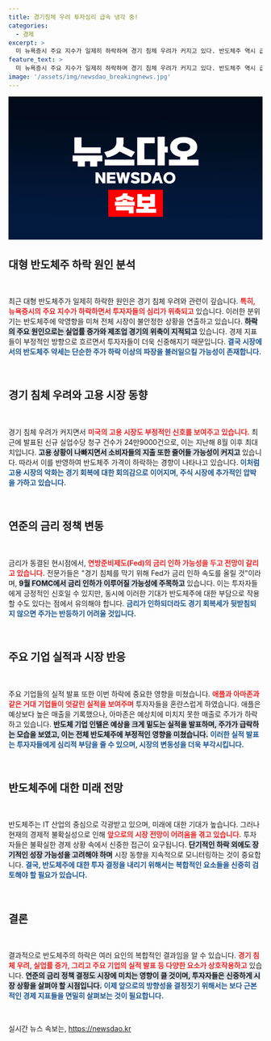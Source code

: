```yaml
---
title: 경기침체 우려 투자심리 급속 냉각 중!
categories:
  - 경제
excerpt: >
  미 뉴욕증시 주요 지수가 일제히 하락하며 경기 침체 우려가 커지고 있다. 반도체주 역시 급락세를 보였고, Fed의 금리 인하 필요성에 대한 목소리가 힘을 얻고 있다. 주요 기업 실적은 엇갈리며 시장 긴장이 지속되고 있다. 클릭 유도!
feature_text: >
  미 뉴욕증시 주요 지수가 일제히 하락하며 경기 침체 우려가 커지고 있다. 반도체주 역시 급락세를 보였고, Fed의 금리 인하 필요성에 대한 목소리가 힘을 얻고 있다. 주요 기업 실적은 엇갈리며 시장 긴장이 지속되고 있다. 클릭 유도!
image: '/assets/img/newsdao_breakingnews.jpg'
---
```


<p><img src="/assets/img/newsdao_breakingnews.jpg" alt="implanttips 속보" /></p>

<h2 data-ke-size="size26">대형 반도체주 하락 원인 분석</h2>

<p data-ke-size="size16">&nbsp;</p>

<p>최근 대형 반도체주가 일제히 하락한 원인은 경기 침체 우려와 관련이 깊습니다. <b><span style="color: #ee2323;">특히, 뉴욕증시의 주요 지수가 하락하면서 투자자들의 심리가 위축되고</span></b> 있습니다. 이러한 분위기는 반도체주에 악영향을 미쳐 전체 시장이 불안정한 상황을 연출하고 있습니다. <b><span style="background-color: #21538527;">하락의 주요 원인으로는 실업률 증가와 제조업 경기의 위축이 지적되고</span></b> 있습니다. 경제 지표들이 부정적인 방향으로 흐르면서 투자자들이 더욱 신중해지기 때문입니다. <b><span style="color: #1a5490;">결국 시장에서의 반도체주 약세는 단순한 주가 하락 이상의 파장을 불러일으킬 가능성이 존재합니다.</span></b></p>

<p data-ke-size="size16">&nbsp;</p>

<h2 data-ke-size="size26">경기 침체 우려와 고용 시장 동향</h2>

<p data-ke-size="size16">&nbsp;</p> 

<p>경기 침체 우려가 커지면서 <b><span style="color: #ee2323;">미국의 고용 시장도 부정적인 신호를 보여주고 있습니다.</span></b> 최근에 발표된 신규 실업수당 청구 건수가 24만9000건으로, 이는 지난해 8월 이후 최대치입니다. <b><span style="background-color: #21538527;">고용 상황이 나빠지면서 소비자들의 지출 또한 줄어들 가능성이 커지고</span></b> 있습니다. 따라서 이를 반영하여 반도체주 가격이 하락하는 경향이 나타나고 있습니다. <b><span style="color: #1a5490;">이처럼 고용 시장의 악화는 경기 회복에 대한 회의감으로 이어지며, 주식 시장에 추가적인 압박을 가하고 있습니다.</span></b></p>

<p data-ke-size="size16">&nbsp;</p>

<h2 data-ke-size="size26">연준의 금리 정책 변동</h2>

<p data-ke-size="size16">&nbsp;</p>

<p>금리가 동결된 현시점에서, <b><span style="color: #ee2323;">연방준비제도(Fed)의 금리 인하 가능성을 두고 전망이 갈리고 있습니다.</span></b> 전문가들은 "경기 침체를 막기 위해 Fed가 금리 인하 속도를 올릴 것"이라며, <b><span style="background-color: #21538527;">9월 FOMC에서 금리 인하가 이루어질 가능성에 주목하고</span></b> 있습니다. 이는 투자자들에게 긍정적인 신호일 수 있지만, 동시에 이러한 기대가 반도체주에 대한 부담으로 작용할 수도 있다는 점에서 유의해야 합니다. <b><span style="color: #1a5490;">금리가 인하되더라도 경기 회복세가 뒷받침되지 않으면 주가는 반등하기 어려울 것입니다.</span></b></p>

<p data-ke-size="size16">&nbsp;</p>

<h2 data-ke-size="size26">주요 기업 실적과 시장 반응</h2>

<p data-ke-size="size16">&nbsp;</p>

<p>주요 기업들의 실적 발표 또한 이번 하락에 중요한 영향을 미쳤습니다. <b><span style="color: #ee2323;">애플과 아마존과 같은 거대 기업들이 엇갈린 실적을 보여주며</span></b> 투자자들을 혼란스럽게 하였습니다. 애플은 예상보다 높은 매출을 기록했으나, 아마존은 예상치에 미치지 못한 매출로 주가가 하락하고 있습니다. <b><span style="background-color: #21538527;">반도체 기업 인텔은 예상을 크게 밑도는 실적을 발표하며, 주가가 급락하는 모습을 보였고, 이는 전체 반도체주에 부정적인 영향을 미쳤습니다.</span></b> <b><span style="color: #1a5490;">이러한 실적 발표는 투자자들에게 심리적 부담을 줄 수 있으며, 시장의 변동성을 더욱 부각시킵니다.</span></b></p>

<p data-ke-size="size16">&nbsp;</p>

<h2 data-ke-size="size26">반도체주에 대한 미래 전망</h2>

<p data-ke-size="size16">&nbsp;</p>

<p>반도체주는 IT 산업의 중심으로 각광받고 있으며, 미래에 대한 기대가 높습니다. 그러나 현재의 경제적 불확실성으로 인해 <b><span style="color: #ee2323;">앞으로의 시장 전망이 어려움을 겪고 있습니다.</span></b> 투자자들은 불확실한 경제 상황 속에서 신중한 접근이 요구됩니다. <b><span style="background-color: #21538527;">단기적인 하락 외에도 장기적인 성장 가능성을 고려해야 하며</span></b> 시장 동향을 지속적으로 모니터링하는 것이 중요합니다. <b><span style="color: #1a5490;">결국, 반도체주에 대한 투자 결정을 내리기 위해서는 복합적인 요소들을 신중히 검토해야 할 필요가 있습니다.</span></b></p>

<p data-ke-size="size16">&nbsp;</p>

<h2 data-ke-size="size26">결론</h2>

<p data-ke-size="size16">&nbsp;</p>

<p>결과적으로 반도체주의 하락은 여러 요인의 복합적인 결과임을 알 수 있습니다. <b><span style="color: #ee2323;">경기 침체 우려, 실업률 증가, 그리고 주요 기업의 실적 발표 등 다양한 요소가 상호작용하고</span></b> 있습니다. <b><span style="background-color: #21538527;">연준의 금리 정책 결정도 시장에 미치는 영향이 클 것이며, 투자자들은 신중하게 시장 상황을 살펴야 할 시점입니다.</span></b> <b><span style="color: #1a5490;">이제 앞으로의 방향성을 결정짓기 위해서는 보다 근본적인 경제 지표들을 면밀히 살펴보는 것이 필요합니다.</span></b> </p>

<p data-ke-size="size16">&nbsp;</p>
실시간 뉴스 속보는, <a href="https://newsdao.kr" rel="dofollow">https://newsdao.kr</a>


